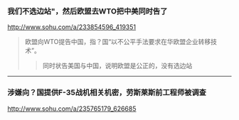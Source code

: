 ### 我们不选边站"，然后欧盟去WTO把中美同时告了
http://www.sohu.com/a/233854596_419351
>欧盟向WTO提告中国，指？国“以不公平手法要求在华欧盟企业转移技术”。
>>同时状告美国与中国，说明欧盟是公正的，没有选边站
---
### 涉嫌向？国提供F-35战机相关机密，劳斯莱斯前工程师被调查
http://www.sohu.com/a/235765179_626685